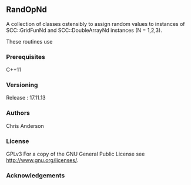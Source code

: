## RandOpNd

A collection of classes ostensibly to assign random values to instances of SCC::GridFunNd and SCC::DoubleArrayNd instances (N = 1,2,3).

These routines use <random>

### Prerequisites

C++11

### Versioning

Release : 17.11.13

### Authors

Chris Anderson

### License

GPLv3  For a copy of the GNU General Public License see <http://www.gnu.org/licenses/>.

### Acknowledgements





